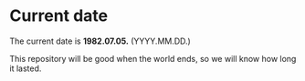 # Current date

The current date is **1982.07.05.** (YYYY.MM.DD.)

This repository will be good when the world ends, so we will know how long it lasted.